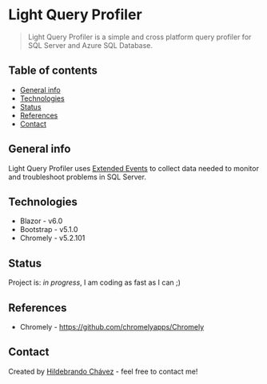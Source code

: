 # Light Query Profiler
> Light Query Profiler is a simple and cross platform query profiler for SQL Server and Azure SQL Database.


## Table of contents
* [General info](#general-info)
* [Technologies](#technologies)
* [Status](#status)
* [References](#inspiration)
* [Contact](#contact)

## General info
Light Query Profiler uses [Extended Events](https://docs.microsoft.com/en-us/sql/relational-databases/extended-events/quick-start-extended-events-in-sql-server?view=sql-server-ver16) to collect data needed to monitor and troubleshoot problems in SQL Server.

## Technologies
* Blazor       -  v6.0
* Bootstrap    -  v5.1.0
* Chromely     -  v5.2.101


## Status
Project is: _in progress_, I am coding as fast as I can ;)

## References
* Chromely - https://github.com/chromelyapps/Chromely

## Contact
Created by [Hildebrando Chávez](mailto:brandochn@gmail.com) - feel free to contact me!
